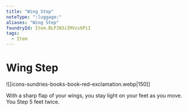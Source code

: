 ```yaml
---
title: "Wing Step"
noteType: ":luggage:"
aliases: "Wing Step"
foundryId: Item.BLPJN3iIMVzs6PiI
tags:
  - Item
---
```


# Wing Step
![[icons-sundries-books-book-red-exclamation.webp|150]]

With a sharp flap of your wings, you stay light on your feet as you move. You Step 5 feet twice.
